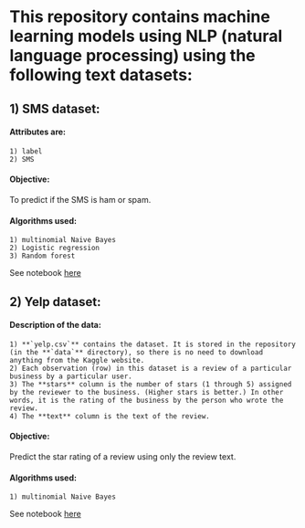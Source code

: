 # This repository contains machine learning models using NLP (natural language processing) using the following text datasets:

## 1) SMS dataset:

#### Attributes are: 

    1) label
    2) SMS
    
#### Objective: 

To predict if the SMS is ham or spam.

#### Algorithms used:

    1) multinomial Naive Bayes
    2) Logistic regression
    3) Random forest
    
See notebook [here]()

## 2) Yelp dataset:

#### Description of the data:

    1) **`yelp.csv`** contains the dataset. It is stored in the repository (in the **`data`** directory), so there is no need to download anything from the Kaggle website.
    2) Each observation (row) in this dataset is a review of a particular business by a particular user.
    3) The **stars** column is the number of stars (1 through 5) assigned by the reviewer to the business. (Higher stars is better.) In other words, it is the rating of the business by the person who wrote the review.
    4) The **text** column is the text of the review.

#### Objective:

Predict the star rating of a review using only the review text.

#### Algorithms used:

    1) multinomial Naive Bayes
    
See notebook [here]()